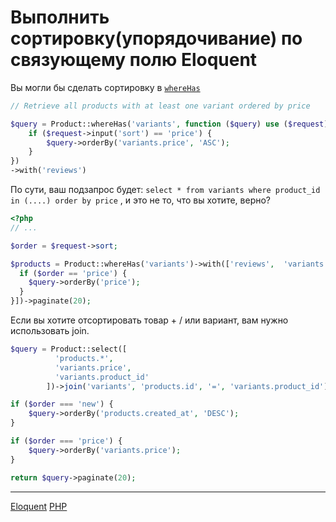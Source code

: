 # Выполнить сортировку(упорядочивание) по связующему полю Eloquent

Вы могли бы сделать сортировку в [ `whereHas` ](https://laravel.com/docs/5.5/eloquent-relationships#querying-relationship-existence) 

```php
// Retrieve all products with at least one variant ordered by price

$query = Product::whereHas('variants', function ($query) use ($request) {
    if ($request->input('sort') == 'price') {
        $query->orderBy('variants.price', 'ASC');
    }
})
->with('reviews')
```

По сути, ваш подзапрос будет: `select * from variants where product_id in (....) order by price` , и это не то, что вы хотите, верно?

```php
<?php 
// ...

$order = $request->sort;

$products = Product::whereHas('variants')->with(['reviews',  'variants' => function($query) use ($order) {
  if ($order == 'price') {
    $query->orderBy('price');
  }
}])->paginate(20);

```

Если вы хотите отсортировать товар + / или вариант, вам нужно использовать join.

```php
$query = Product::select([
          'products.*',
          'variants.price',
          'variants.product_id'
        ])->join('variants', 'products.id', '=', 'variants.product_id');

if ($order === 'new') {
    $query->orderBy('products.created_at', 'DESC');
}

if ($order === 'price') {
    $query->orderBy('variants.price');
}

return $query->paginate(20);
```

**********
[Eloquent](/tags/Eloquent.md)
[PHP](/tags/PHP.md)
